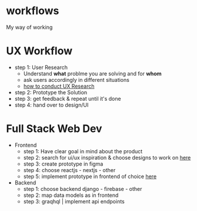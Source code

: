 # workflows
My way of working

# UX Workflow
- step 1: User Research 
   - Understand __what__ problme you are solving and for __whom__
   - ask users accordingly in different situations
   - [how to conduct UX Research](https://careerfoundry.com/en/blog/ux-design/how-to-conduct-user-experience-research-like-a-professional/)
- step 2: Prototype the Solution
- step 3: get feedback & repeat until it's done
- step 4: hand over to design/UI

# Full Stack Web Dev
- Frontend
  - step 1: Have clear goal in mind about the product
  - step 2: search for ui/ux inspiration & choose designs to work on [here](https://github.com/JDRanpariya/workflows/blob/main/frontend_02.md)
  - step 3: create prototype in figma
  - step 4: choose reactjs - nextjs - other
  - step 5: implement prototype in frontend of choice [here](https://github.com/JDRanpariya/workflows/blob/main/frontend_04.md)
- Backend
  - step 1: choose backend django - firebase - other
  - step 2: map data models as in frontend
  - step 3: graqhql |  implement api endpoints
